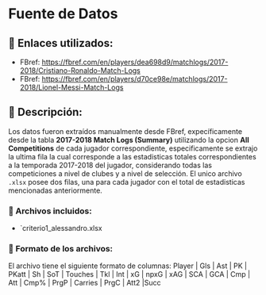 # Fuente de Datos

## 🔗 Enlaces utilizados:
- FBref: https://fbref.com/en/players/dea698d9/matchlogs/2017-2018/Cristiano-Ronaldo-Match-Logs
- FBref: https://fbref.com/en/players/d70ce98e/matchlogs/2017-2018/Lionel-Messi-Match-Logs

## 📌 Descripción:
Los datos fueron extraídos manualmente desde FBref, expecíficamente desde la tabla **2017-2018 Match Logs (Summary)** utilizando la opcion **All Competitions** de cada jugador correspondiente, especificamente se extrajo la ultima fila la cual corresponde a las estadisticas totales correspondientes a la temporada 2017-2018 del jugador, considerando todas las competiciones a nivel de clubes y a nivel de selección. El unico archivo `.xlsx` posee dos filas, una para cada jugador con el total de estadisticas mencionadas anteriormente.

### 📁 Archivos incluidos:
- `criterio1_alessandro.xlsx

### 📄 Formato de los archivos:
El archivo tiene el siguiente formato de columnas:
 Player | Gls | Ast | PK | PKatt | Sh | SoT | Touches | Tkl | Int | xG | npxG | xAG | SCA | GCA | Cmp | Att | Cmp% | PrgP | Carries | PrgC | Att2 |Succ
